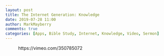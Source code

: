 ```yaml
---
layout: post
title: The Internet Generation: Knowledge
date: 2019-07-28 11:00
author: MarkMayberry
comments: true
categories: [Apps, Bible Study, Internet, Knowledge, Video, Sermon]
---
```

<!-- wp:core-embed/vimeo {"url":"https://vimeo.com/350785072","type":"video","providerNameSlug":"vimeo","className":"wp-embed-aspect-4-3 wp-has-aspect-ratio"} -->
<figure class="wp-block-embed-vimeo wp-block-embed is-type-video is-provider-vimeo wp-embed-aspect-4-3 wp-has-aspect-ratio"><div class="wp-block-embed__wrapper">
https://vimeo.com/350785072
</div></figure>
<!-- /wp:core-embed/vimeo -->
